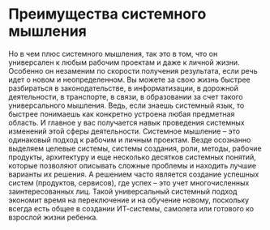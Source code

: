 # Преимущества системного мышления

Но в чем плюс системного мышления, так это в том, что он универсален к любым рабочим проектам и даже к личной жизни. Особенно он незаменим по скорости получения результата, если речь идет о новом и неопределенном. Вы можете за свою жизнь быстрее разбираться в законодательстве, в информатизации, в дорожной деятельности, в транспорте, в связи, в образовании за счет такого универсального мышления. Ведь, если знаешь системный язык, то быстрее понимаешь как конкретно устроена любая предметная область. И главное у вас получается навык проведения системных изменений этой сферы деятельности.
Системное мышление – это одинаковый подход к рабочим и личным проектам. Везде осознанно выделяем целевые системы, системы создания, роли, методы, рабочие продукты, архитектуру и еще несколько десятков системных понятий, которые позволяют описывать сложные проблемы и находить лучшие варианты их решения. А решением часто является создание успешных систем (продуктов, сервисов), где успех – это учет многочисленных заинтересованных лиц.
Такой универсальный системный подход экономит время на переключение и на обучение новому, поскольку всегда есть общее в создании ИТ-системы, самолета или готового ко взрослой жизни ребенка.

